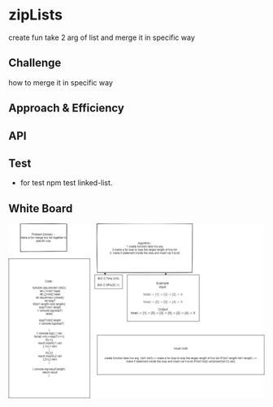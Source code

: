 #  zipLists
create fun take 2 arg of list and merge it in specific way
## Challenge
how to merge it in specific way
## Approach & Efficiency
## API
<!-- Embedded whiteboard image -->
## Test 
* for test  npm test linked-list.

## White Board 
![aa](./assets/code08.png)
